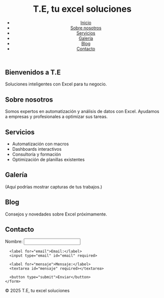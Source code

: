 <!DOCTYPE html>
<html lang="es">
<head>
  <meta charset="UTF-8">
  <meta name="viewport" content="width=device-width, initial-scale=1.0">
  <title>T.E, tu excel soluciones</title>
  <link rel="stylesheet" href="style.css">
</head>
<body>

  <header>
    <h1>T.E, tu excel soluciones</h1>
    <nav>
      <ul>
        <li><a href="#inicio">Inicio</a></li>
        <li><a href="#sobre">Sobre nosotros</a></li>
        <li><a href="#servicios">Servicios</a></li>
        <li><a href="#galeria">Galería</a></li>
        <li><a href="#blog">Blog</a></li>
        <li><a href="#contacto">Contacto</a></li>
      </ul>
    </nav>
  </header>

  <section id="inicio">
    <h2>Bienvenidos a T.E</h2>
    <p>Soluciones inteligentes con Excel para tu negocio.</p>
  </section>

  <section id="sobre">
    <h2>Sobre nosotros</h2>
    <p>Somos expertos en automatización y análisis de datos con Excel. Ayudamos a empresas y profesionales a optimizar sus tareas.</p>
  </section>

  <section id="servicios">
    <h2>Servicios</h2>
    <ul>
      <li>Automatización con macros</li>
      <li>Dashboards interactivos</li>
      <li>Consultoría y formación</li>
      <li>Optimización de planillas existentes</li>
    </ul>
  </section>

  <section id="galeria">
    <h2>Galería</h2>
    <p>(Aquí podrías mostrar capturas de tus trabajos.)</p>
  </section>

  <section id="blog">
    <h2>Blog</h2>
    <p>Consejos y novedades sobre Excel próximamente.</p>
  </section>

  <section id="contacto">
    <h2>Contacto</h2>
    <form id="formulario-contacto">
      <label for="nombre">Nombre:</label>
      <input type="text" id="nombre" required>
      
      <label for="email">Email:</label>
      <input type="email" id="email" required>

      <label for="mensaje">Mensaje:</label>
      <textarea id="mensaje" required></textarea>

      <button type="submit">Enviar</button>
    </form>
  </section>

  <footer>
    <p>&copy; 2025 T.E, tu excel soluciones</p>
  </footer>

  <script src="script.js"></script>
</body>
</html>
